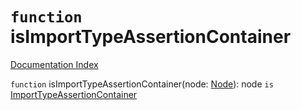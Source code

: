 # `function` isImportTypeAssertionContainer

[Documentation Index](../README.md)

`function` isImportTypeAssertionContainer(node: [Node](../private.interface.Node/README.md)): node `is` [ImportTypeAssertionContainer](../private.interface.ImportTypeAssertionContainer/README.md)